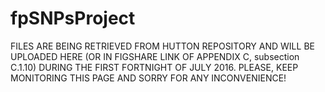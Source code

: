 # fpSNPsProject
FILES ARE BEING RETRIEVED FROM HUTTON REPOSITORY AND WILL BE UPLOADED HERE (OR IN FIGSHARE LINK OF APPENDIX C, subsection C.1.10) DURING THE FIRST FORTNIGHT OF JULY 2016. PLEASE, KEEP MONITORING THIS PAGE AND SORRY FOR ANY INCONVENIENCE!
